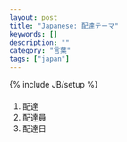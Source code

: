 ```yaml
---
layout: post
title: "Japanese: 配達テーマ"
keywords: []
description: ""
category: "言葉"
tags: ["japan"]
---
```

{% include JB/setup %}

####
1. 配達
2. 配達員
3. 配達日




